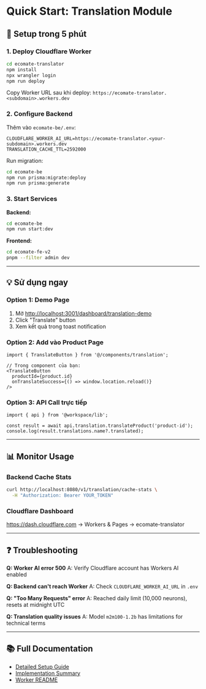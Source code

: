 # Quick Start: Translation Module

## 🚀 Setup trong 5 phút

### 1. Deploy Cloudflare Worker

```bash
cd ecomate-translator
npm install
npx wrangler login
npm run deploy
```

Copy Worker URL sau khi deploy: `https://ecomate-translator.<subdomain>.workers.dev`

### 2. Configure Backend

Thêm vào `ecomate-be/.env`:

```env
CLOUDFLARE_WORKER_AI_URL=https://ecomate-translator.<your-subdomain>.workers.dev
TRANSLATION_CACHE_TTL=2592000
```

Run migration:

```bash
cd ecomate-be
npm run prisma:migrate:deploy
npm run prisma:generate
```

### 3. Start Services

**Backend:**
```bash
cd ecomate-be
npm run start:dev
```

**Frontend:**
```bash
cd ecomate-fe-v2
pnpm --filter admin dev
```

---

## 💡 Sử dụng ngay

### Option 1: Demo Page

1. Mở [http://localhost:3001/dashboard/translation-demo](http://localhost:3001/dashboard/translation-demo)
2. Click "Translate" button
3. Xem kết quả trong toast notification

### Option 2: Add vào Product Page

```tsx
import { TranslateButton } from '@/components/translation';

// Trong component của bạn:
<TranslateButton
  productId={product.id}
  onTranslateSuccess={() => window.location.reload()}
/>
```

### Option 3: API Call trực tiếp

```tsx
import { api } from '@workspace/lib';

const result = await api.translation.translateProduct('product-id');
console.log(result.translations.name?.translated);
```

---

## 📊 Monitor Usage

### Backend Cache Stats
```bash
curl http://localhost:8080/v1/translation/cache-stats \
  -H "Authorization: Bearer YOUR_TOKEN"
```

### Cloudflare Dashboard
https://dash.cloudflare.com → Workers & Pages → ecomate-translator

---

## ❓ Troubleshooting

**Q: Worker AI error 500**
A: Verify Cloudflare account has Workers AI enabled

**Q: Backend can't reach Worker**
A: Check `CLOUDFLARE_WORKER_AI_URL` in `.env`

**Q: "Too Many Requests" error**
A: Reached daily limit (10,000 neurons), resets at midnight UTC

**Q: Translation quality issues**
A: Model `m2m100-1.2b` has limitations for technical terms

---

## 📚 Full Documentation

- [Detailed Setup Guide](./TRANSLATION_SETUP.md)
- [Implementation Summary](./TRANSLATION_IMPLEMENTATION_SUMMARY.md)
- [Worker README](./ecomate-translator/README.md)
